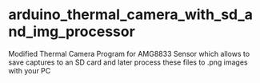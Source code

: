 # arduino_thermal_camera_with_sd_and_img_processor
Modified Thermal Camera Program for AMG8833 Sensor which allows to save captures to an SD card and later process these files to .png images with your PC
